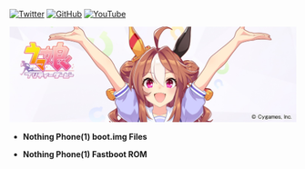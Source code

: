 [![Twitter](https://img.shields.io/twitter/follow/ot_inc?style=flat&logo=twitter)](https://twitter.com/ot_inc) [![GitHub](https://img.shields.io/github/followers/reindex-ot?style=flat&logo=github)](https://github.com/reindex-ot?tab=followers) [![YouTube](https://img.shields.io/youtube/channel/subscribers/UCE5tVfXXLSonqBJ1GZmLuyw?style=flat&logo=youtube)](https://www.youtube.com/channel/UCE5tVfXXLSonqBJ1GZmLuyw)

![Copano Rickey](https://github.com/reindex-ot/reindex-ot.github.io/blob/main/image/copanorickey.jpg)
- <b>Nothing Phone(1) boot.img Files</b><br>

- <b>Nothing Phone(1) Fastboot ROM</b>
